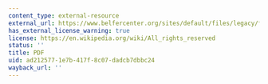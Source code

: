 ```yaml
---
content_type: external-resource
external_url: https://www.belfercenter.org/sites/default/files/legacy/files/Fountain-2001-National_Civic_Review.pdf
has_external_license_warning: true
license: https://en.wikipedia.org/wiki/All_rights_reserved
status: ''
title: PDF
uid: ad212577-1e7b-417f-8c07-dadcb7dbbc24
wayback_url: ''
---
```

